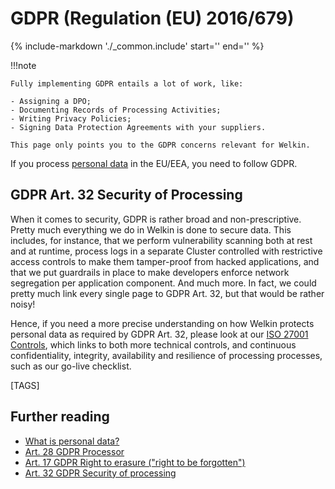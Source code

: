 # GDPR (Regulation (EU) 2016/679)

{%
   include-markdown './_common.include'
   start='<!--legal-disclaimer-start-->'
   end='<!--legal-disclaimer-end-->'
%}

!!!note

    Fully implementing GDPR entails a lot of work, like:

    - Assigning a DPO;
    - Documenting Records of Processing Activities;
    - Writing Privacy Policies;
    - Signing Data Protection Agreements with your suppliers.

    This page only points you to the GDPR concerns relevant for Welkin.

If you process [personal data](https://gdpr.fan/a4) in the EU/EEA, you need to follow GDPR.

## GDPR Art. 32 Security of Processing

When it comes to security, GDPR is rather broad and non-prescriptive.
Pretty much everything we do in Welkin is done to secure data.
This includes, for instance, that we perform vulnerability scanning both at rest and at runtime, process logs in a separate Cluster controlled with restrictive access controls to make them tamper-proof from hacked applications, and that we put guardrails in place to make developers enforce network segregation per application component.
And much more.
In fact, we could pretty much link every single page to GDPR Art. 32, but that would be rather noisy!

Hence, if you need a more precise understanding on how Welkin protects personal data as required by GDPR Art. 32, please look at our [ISO 27001 Controls](iso-27001.md), which links to both more technical controls, and continuous confidentiality, integrity, availability and resilience of processing processes, such as our go-live checklist.

[TAGS]

## Further reading

- [What is personal data?](https://gdpr.fan/a4)
- [Art. 28 GDPR Processor](https://gdpr.fan/a28)
- [Art. 17 GDPR Right to erasure ("right to be forgotten")](https://gdpr.fan/a17)
- [Art. 32 GDPR Security of processing](https://gdpr.fan/a32)
